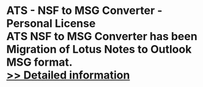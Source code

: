 # ATS - NSF to MSG Converter - Personal License<br />ATS NSF to MSG Converter has been Migration of Lotus Notes to Outlook MSG format.<br />[>> Detailed information](https://secure.shareit.com/shareit/product.html?productid=300773717&affiliateid=200057808)